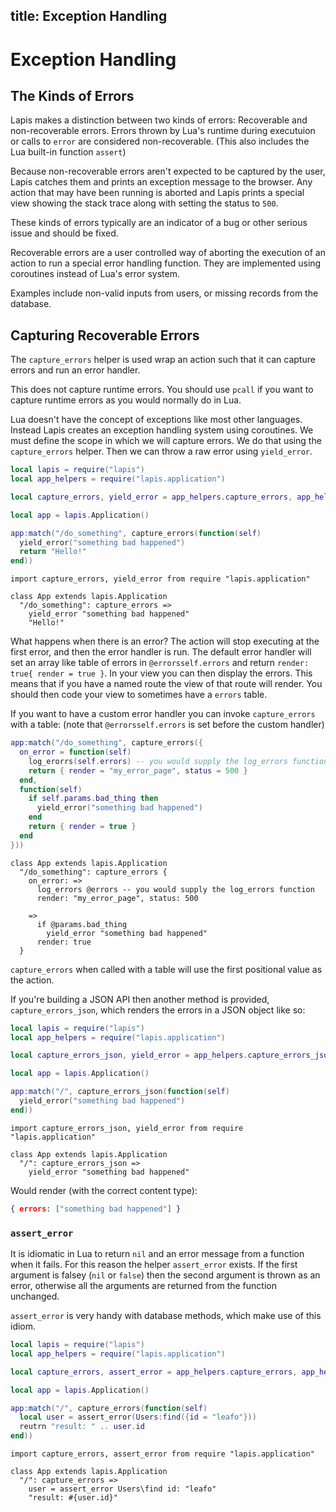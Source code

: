 title: Exception Handling 
--
# Exception Handling

## The Kinds of Errors

Lapis makes a distinction between two kinds of errors: Recoverable and
non-recoverable errors. Errors thrown by Lua's runtime during executuion or
calls to  `error` are considered non-recoverable. (This also includes the Lua
built-in function `assert`)

Because non-recoverable errors aren't expected to be captured by the user,
Lapis catches them and prints an exception message to the browser. Any action
that may have been running is aborted and Lapis prints a special view showing
the stack trace along with setting the status to `500`.

These kinds of errors typically are an indicator of a bug or other serious
issue and should be fixed.

Recoverable errors are a user controlled way of aborting the execution of an
action to run a special error handling function. They are implemented using
coroutines instead of Lua's error system.

Examples include non-valid inputs from users, or missing records from the
database.

## Capturing Recoverable Errors

The `capture_errors` helper is used wrap an action such that it can capture
errors and run an error handler.

This does not capture runtime errors. You should use `pcall` if you
want to capture runtime errors as you would normally do in Lua.

Lua doesn't have the concept of exceptions like most other languages. Instead
Lapis creates an exception handling system using coroutines. We must define the
scope in which we will capture errors. We do that using the `capture_errors`
helper. Then we can throw a raw error using `yield_error`.


```lua
local lapis = require("lapis")
local app_helpers = require("lapis.application")

local capture_errors, yield_error = app_helpers.capture_errors, app_helpers.yield_error

local app = lapis.Application()

app:match("/do_something", capture_errors(function(self)
  yield_error("something bad happened")
  return "Hello!"
end))
```

```moon
import capture_errors, yield_error from require "lapis.application"

class App extends lapis.Application
  "/do_something": capture_errors =>
    yield_error "something bad happened"
    "Hello!"
```

What happens when there is an error? The action will stop executing at the
first error, and then the error handler is run. The default error handler will
set an array like table of errors in <span
class="for_moon">`@errors`</span><span class="for_lua">`self.errors`</span> and
return <span class="for_moon">`render: true`</span><span class="for_lua">`{
render = true }`</span>. In your view you can then display the errors. This
means that if you have a named route the view of that route will render. You
should then code your view to sometimes have a `errors` table.

If you want to have a custom error handler you can invoke `capture_errors` with
a table: (note that <span class="for_moon">`@errors`</span><span
class="for_lua">`self.errors`</span> is set before the custom handler)

```lua
app:match("/do_something", capture_errors({
  on_error = function(self)
    log_erorrs(self.errors) -- you would supply the log_errors function
    return { render = "my_error_page", status = 500 }
  end,
  function(self)
    if self.params.bad_thing then
      yield_error("something bad happened")
    end
    return { render = true }
  end
}))
```

```moon
class App extends lapis.Application
  "/do_something": capture_errors {
    on_error: =>
      log_errors @errors -- you would supply the log_errors function
      render: "my_error_page", status: 500

    =>
      if @params.bad_thing
        yield_error "something bad happened"
      render: true
  }
```

`capture_errors` when called with a table will use the first positional value
as the action.

If you're building a JSON API then another method is provided,
`capture_errors_json`, which renders the errors in a JSON object like so:

```lua
local lapis = require("lapis")
local app_helpers = require("lapis.application")

local capture_errors_json, yield_error = app_helpers.capture_errors_json, app_helpers.yield_error

local app = lapis.Application()

app:match("/", capture_errors_json(function(self)
  yield_error("something bad happened")
end))
```

```moon
import capture_errors_json, yield_error from require "lapis.application"

class App extends lapis.Application
  "/": capture_errors_json =>
    yield_error "something bad happened"
```

Would render (with the correct content type):

```json
{ errors: ["something bad happened"] }
```

### `assert_error`

It is idiomatic in Lua to return `nil` and an error message from a function
when it fails. For this reason the helper `assert_error` exists. If the first
argument is falsey (`nil` or `false`) then the second argument is thrown as an
error, otherwise all the arguments are returned from the function unchanged.

`assert_error` is very handy with database methods, which make use of this
idiom.

```lua
local lapis = require("lapis")
local app_helpers = require("lapis.application")

local capture_errors, assert_error = app_helpers.capture_errors, app_helpers.assert_error

local app = lapis.Application()

app:match("/", capture_errors(function(self)
  local user = assert_error(Users:find({id = "leafo"}))
  reutrn "result: " .. user.id
end))

```

```moon
import capture_errors, assert_error from require "lapis.application"

class App extends lapis.Application
  "/": capture_errors =>
    user = assert_error Users\find id: "leafo"
    "result: #{user.id}"
```



